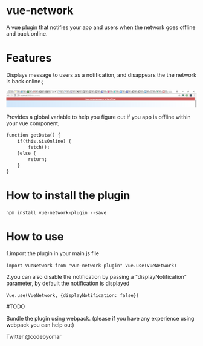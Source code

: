 # vue-network
A vue plugin that notifies your app and users when the network goes offline and back online.

# Features
Displays message to users as a notification, and disappears the the network is back online.;

![Screenshot](/src/img/Capture.png?raw=true "Sample notification")

Provides a global variable to help you figure out if you app is offline within your vue component;

    function getData() {
        if(this.$isOnline) {
            fetch();
        }else {
            return;
        }
    }

# How to install the plugin

`npm install vue-network-plugin --save`

# How to use
1.import the plugin in your main.js file

`import VueNetwork from "vue-network-plugin"
 Vue.use(VueNetwork)`

2.you can also disable the notification by passing a "displayNotification" parameter, by default the notification is displayed

`Vue.use(VueNetwork, {displayNotification: false})`

#TODO

Bundle the plugin using webpack. (please if you have any experience using webpack you can help out)

Twitter @codebyomar

